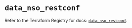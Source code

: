 # `data_nso_restconf`

Refer to the Terraform Registry for docs: [`data_nso_restconf`](https://registry.terraform.io/providers/ciscodevnet/nso/0.2.0/docs/data-sources/restconf).
